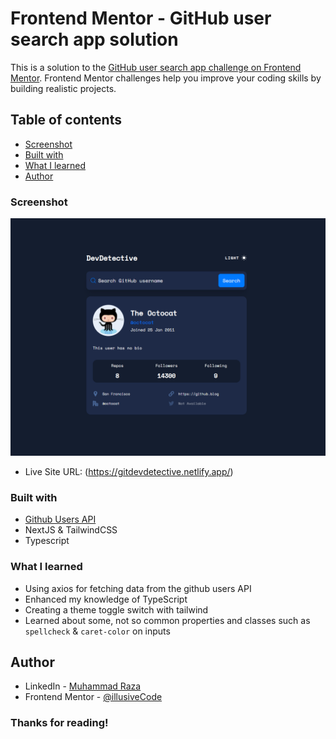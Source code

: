 # Frontend Mentor - GitHub user search app solution

This is a solution to the [GitHub user search app challenge on Frontend Mentor](https://www.frontendmentor.io/challenges/github-user-search-app-Q09YOgaH6). Frontend Mentor challenges help you improve your coding skills by building realistic projects.

## Table of contents

- [Screenshot](#screenshot)
- [Built with](#built-with)
- [What I learned](#what-i-learned)
- [Author](#author)

### Screenshot

![Project-Screenshot](./screenshot.png)

- Live Site URL: (https://gitdevdetective.netlify.app/)

### Built with

- [Github Users API](https://docs.github.com/en/rest/users/users?apiVersion=2022-11-28#get-a-user-using-their-id)
- NextJS & TailwindCSS
- Typescript

### What I learned

- Using axios for fetching data from the github users API
- Enhanced my knowledge of TypeScript
- Creating a theme toggle switch with tailwind
- Learned about some, not so common properties and classes such as `spellcheck` & `caret-color` on inputs

## Author

- LinkedIn - [Muhammad Raza](https://www.linkedin.com/in/frontend-developer-muhammad-raza/)
- Frontend Mentor - [@illusiveCode](https://www.frontendmentor.io/profile/illusiveCode)

### Thanks for reading!
